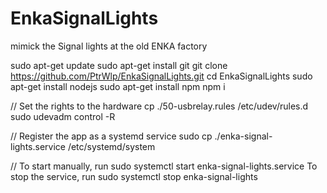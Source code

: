 # EnkaSignalLights
mimick the Signal lights at the old ENKA factory

sudo apt-get update
sudo apt-get install git
git clone https://github.com/PtrWlp/EnkaSignalLights.git
cd EnkaSignalLights
sudo apt-get install nodejs
sudo apt-get install npm
npm i

// Set the rights to the hardware
cp ./50-usbrelay.rules  /etc/udev/rules.d
sudo udevadm control -R


// Register the app as a systemd service
sudo cp ./enka-signal-lights.service /etc/systemd/system

// To start manually, run sudo systemctl start enka-signal-lights.service
To stop the service, run sudo systemctl stop enka-signal-lights
